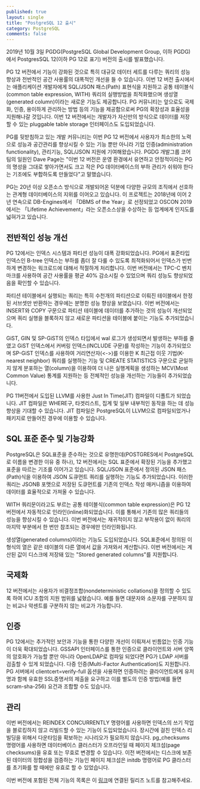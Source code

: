 ```yaml
---
published: true
layout: single
title: "PostgreSQL 12 출시"
category: PostgreSQL
comments: false
---
```



2019년 10월 3일 PGDG(PostgreSQL Global Development Group, 이하 PGDG)에서 PostgresSQL 12(이하 PG 12로 표기) 버전의 출시를 발표했습니다. 

PG 12 버전에서 기능이 강화된 것으로 특히 대규모 데이터 세트를 다루는 쿼리의 성능 향상과 전반적인 공간 사용률의 대폭적인 개선을 들 수 있습니다. 이번 12 버전 출시에서는 애플리케이션 개발자에게 SQL/JSON 패스(Path) 표현식을 지원하고 공통 테이블식(common table expression, WITH) 쿼리의 실행방법을 최적화했으며 생성열(generated column)이라는 새로운 기능도 제공합니다. PG 커뮤니티는 앞으로도 국제화, 인증, 용이하게 관리하는 방법 등의 기능을 제공함으로써 PG의 확장성과 효율성을 지원해나갈 것입니다. 이번 12 버전에서는 개발자가 자신만의 방식으로 데이터를 저장할 수 있는 pluggable table storage 인터페이스도 도입되었습니다. 

PG를 뒷받침하고 있는 개발 커뮤니티는 이번 PG 12 버전에서 사용자가 최소한의 노력으로 성능과 공간관리를 향상시킬 수 있는 기능 뿐만 아니라 기업 인증(administration functionality), 관리기능, SQL/JSON 지원에 기여해왔습니다. PGDG 개발그룹 코어팀의 일원인 Dave Page는 "이번 12 버전은 운영 환경에서 유연하고 안정적이라는 PG의 명성을 그대로 쌓아가면서도 크고 작은 PG 데이터베이스의 부하 관리가 쉬워야 한다는 기조에도 부합하도록 만들었다"고 말했습니다.        

PG는 20년 이상 오픈소스 방식으로 개발되어온 덕분에 다양한 규모의 조직에서 선호하는 관계형 데이터베이스의 지위를 이어오고 있습니다. 이 프로젝트는 2018년에 이어 2년 연속으로 DB-Engines에서 「DBMS of the Year」로 선정되었고 OSCON 2019에서는 「Lifetime Achievement」라는 오픈소스상을 수상하는 등 업계에게 인지도를 넓혀가고 있습니다. 


## 전반적인 성능 개선

PG 12에서는 인덱스 시스템과 파티션 성능이 대폭 강화되었습니다. PG에서 표준타입 인덱스인 B-tree 인덱스는 부하를 좀더 잘 다룰 수 있도록 최적화되어서 인덱스가 빈번하게 변경하는 워크로드에 대해서 적절하게 처리합니다. 이번 버전에서는 TPC-C 벤치마크를 사용하여 공간 사용률을 평균 40% 감소시킬 수 있었으며 쿼리 성능도 향상되었음을 확인할 수 있습니다. 

파티션 테이블에서 실행되는 쿼리는 특히 수천개의 파티션으로 이뤄진 테이블에서 한정된 서브셋만 반환하는 경우에는 분명한 성능 향상을 보였습니다. 이번 버전에서는 INSERT와 COPY 구문으로 파티션 테이블에 데이터를 추가하는 것의 성능이 개선되었으며 쿼리 실행을 블록하지 않고 새로운 파티션을 테이블에 붙이는 기능도 추가되었습니다. 

GiST, GIN 및 SP-GiST의 인덱스 타입에서 wal 로그가 생성되면서 발생하는 부하를 줄였고 GiST 인덱스에서 커버링 인덱스(INCLUDE 구문)를 작성하는 기능이 추가되었으며 SP-GiST 인덱스를 사용하여 거리연산자(<->)를 이용한 K 최근접 이웃 기법(K-nearest neighbor) 쿼리를 실행하는 기능 및 CREATE STATISTICS 구문으로 균일하지 않게 분포하는 열(column)을 이용하여 더 나은 실행계획을 생성하는 MCV(Most Common Value) 통계를 지원하는 등 전체적인 성능을 개선하는 기능들이 추가되었습니다. 

PG 11버전에서 도입된 LLVM를 사용한 Just In Time(JIT) 컴파일이 디폴트가 되었습니다. JIT 컴파일은 WHERE구, 타겟리스트, 집계 및 일부 내부적인 동작을 하는 데 성능 향상을 기대할 수 있습니다. JIT 컴파일은 PostgreSQL이 LLVM으로 컴파일되었거나 패키지로 만들어진 경우에 이용할 수 있습니다. 

## SQL 표준 준수 및 기능강화 

PostgreSQL은 SQL표준을 준수하는 것으로 유명한데(POSTGRES에서 PostgreSQL로 이름을 변경한 이유 중 하나), 12 버전에서는 SQL 표준에서 확장된 기능을 추가했고 표준을 따르는 기조를 이어가고 있습니다. SQL/JSON 표준에서 정의된 JSON 패스(Path)식을 이용하여 JSON 도큐먼트 쿼리를 실행하는 기능도 추가되었습니다. 이러한 쿼리는 JSONB 포맷으로 저장된 도큐먼트를 기존의 인덱스 작성 매커니즘을 이용하여 데이터를 효율적으로 가져올 수 있습니다.       

WITH 쿼리문이라고도 부르는 공통 테이블식(common table expression)은 PG 12버전에서 자동적으로 인라인(inline)화되었습니다. 이를 통해서 기존의 많은 쿼리들의 성능을 향상시킬 수 있습니다. 이번 버전에서는 재귀적이지 않고 부작용이 없이 쿼리의 마지막 부분에서 한 번만 참조되는 경우에만 인라인화됩니다. 

생성열(generated columns)이라는 기능도 도입되었습니다. SQL표준에서 정의된 이 형식의 열은 같은 테이블의 다른 열에서 값을 가져와서 계산합니다. 이번 버전에서는 계산된 값이 디스크에 저장돼 있는 "Stored generated columns"를 지원합니다.   

## 국제화 

12 버전에서는 사용자가 비결정조합(nondeterministic collations)을 정의할 수 있도록 하여 ICU 조합의 지원 범위를 넓혔습니다. 예를 들면 대문자와 소문자를 구분하지 않는 비교나 악센트를 구분하지 않는 비교가 가능합니다. 

## 인증 

PG 12에서는 추가적인 보안과 기능을 통한 다양한 개선이 이뤄져서 빈틈없는 인증 기능이 더욱 확대되었습니다. GSSAPI 인터페이스를 통한 인증으로 클라이언트와 서버 양쪽의 암호화가 가능할 뿐만 아니라 OpenLDAP로 컴파일 되었다면 PG가 LDAP 서버를 검출할 수 있게 되었습니다. 다증 인증(Multi-Factor Authentication)도 지원합니다. PG 서버에서 clientcert=verify-full 옵션을 사용하면 인증하려는 클라이언트에게 유저명과 함께 유효한 SSL증명서의 제출을 요구하고 이를 별도의 인증 방법(예를 들면 scram-sha-256) 요건과 조합할 수도 있습니다.

## 관리 

이번 버전에서는 REINDEX CONCURRENTLY 명령어를 사용하면 인덱스의 쓰기 작업을 블로킹하지 않고 리빌드할 수 있는 기능이 도입되었습니다. 장시간에 걸친 인덱스 리빌딩을 위해서 다운타임을 확보하는 시나리오가 필요하지 않습니다. 
pg_checksums 명령어를 사용하면 데이터베이스 클러스터가 오프라인일 때 페이지 체크섬(page checksums)을 유효 또는 무효로 변경할 수 있습니다. 이전 버전에서는 디스크에 보존된 데이터의 정합성을 검증하는 기능인 페이지 체크섬은 initdb 명령어로 PG 클라스터를 초기화를 할 때에만 유효로 할 수 있었습니다. 

이번 버전에 포함된 전체 기능의 목록은 이 [링크](https://www.postgresql.org/docs/12/release-12.html)에 연결된 릴리즈 노트를 참고해주세요. 






